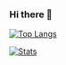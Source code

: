 ### Hi there 👋

[![Top Langs](https://github-readme-stats.vercel.app/api/top-langs/?username=onurkaraas)](https://github.com/anuraghazra/github-readme-stats)

[![Stats](https://github-readme-stats.vercel.app/api/wakatime?username=onurkaraas)](https://github.com/anuraghazra/github-readme-stats)
